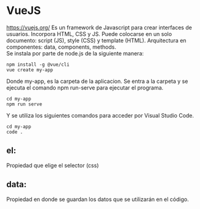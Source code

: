 # VueJS
https://vuejs.org/
Es un framework de Javascript para crear interfaces de usuarios. Incorpora HTML, CSS y JS. Puede colocarse en un solo documento: script (JS), style (CSS) y template (HTML). Arquitectura en componentes: data, components, methods.  
Se instala por parte de node.js de la siguiente manera:
```
npm install -g @vue/cli
vue create my-app
```
Donde my-app, es la carpeta de la aplicacion. Se entra a la carpeta y se ejecuta el comando npm run-serve para ejecutar el programa. 
```
cd my-app
npm run serve
```
Y se utiliza los siguientes comandos para acceder por Visual Studio Code.
```
cd my-app
code .
```
## el:
Propiedad que elige el selector (css)
## data:
Propiedad en donde se guardan los datos que se utilizarán en el código. 
